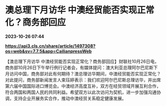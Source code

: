 # 澳总理下月访华 中澳经贸能否实现正常化？商务部回应

**2023-10-26 07:44**

**https://api3.cls.cn/share/article/1497308?os=web&sv=7.7.5&app=CailianpressWeb**

【澳总理下月访华 中澳经贸能否实现正常化？商务部回应】财联社10月26日电，商务部10月26日下午举行例行记者会，有媒体提问：澳大利亚总理阿尔巴尼斯下月访问中国，商务部对此有何期待？澳总理访华期间，中澳经贸能否实现正常化？对此提问，商务部新闻发言人束珏婷表示：我们欢迎阿尔巴尼斯总理访华，并出席第六届中国国际进口博览会。中澳经济高度互补，双方在经贸领域开展互利合作，符合两国和两国人民的共同利益。希望双方以此次访问为契机，进一步加强沟通协调，支持企业开展务实合作，推动中澳经贸关系稳定健康发展。
